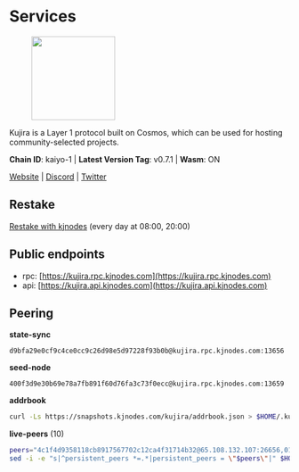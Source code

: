 # Services

<figure><img src="https://raw.githubusercontent.com/kj89/testnet_manuals/main/pingpub/logos/kujira.png" width="150" alt=""><figcaption></figcaption></figure>

Kujira is a Layer 1 protocol built on Cosmos, which can be used for  hosting community-selected projects.

**Chain ID**: kaiyo-1 | **Latest Version Tag**: v0.7.1 | **Wasm**: ON

[Website](https://kujira.app) | [Discord](https://discord.gg/teamkujira) | [Twitter](https://twitter.com/TeamKujira)

## Restake

[Restake with kjnodes](https://restake.app/kujira/kujiravaloper1tnuqj73jfn3724lqz34c27tuv80nv336sadqym) (every day at 08:00, 20:00)
## Public endpoints

* rpc: [https://kujira.rpc.kjnodes.com](https://kujira.rpc.kjnodes.com)
* api: [https://kujira.api.kjnodes.com](https://kujira.api.kjnodes.com)

## Peering

**state-sync**

```text
d9bfa29e0cf9c4ce0cc9c26d98e5d97228f93b0b@kujira.rpc.kjnodes.com:13656
```

**seed-node**

```text
400f3d9e30b69e78a7fb891f60d76fa3c73f0ecc@kujira.rpc.kjnodes.com:13659
```

**addrbook**
```bash
curl -Ls https://snapshots.kjnodes.com/kujira/addrbook.json > $HOME/.kujira/config/addrbook.json
```

**live-peers** (10)
```bash
peers="4c1f4d9358118cb8917567702c12ca4f31714b32@65.108.132.107:26656,0179a6055fc1e36053facef08766d06186f3cd33@65.21.200.224:11856,3a7733d4b670a672db326bd6e5f8ae37e14a3dbd@138.201.226.227:26656,2840e88816e487a096cca323bc779ad98187e3e4@5.9.72.212:26656,177872437b2a31ebb0fb740ba5bd32b0be99e280@5.79.74.229:31095,d9bfa29e0cf9c4ce0cc9c26d98e5d97228f93b0b@65.109.88.38:13656,66778cba932969c95117cf720c1ad820fdc68ff5@65.108.235.34:26656,d30fe390f09f6a1b9633d1ff7d2b786ccf7915ce@164.92.190.6:26656,01cf570d3b08fdb5fe2f307cb485de7a35a3af23@135.148.55.229:11856,129771a48f43b83c6144c7d282ad1da62434cc07@15.204.197.12:26656"
sed -i -e "s|^persistent_peers *=.*|persistent_peers = \"$peers\"|" $HOME/.kujira/config/config.toml
```
